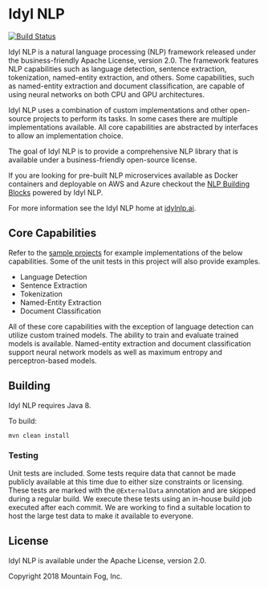 # Idyl NLP

[![Build Status](https://travis-ci.org/idylnlp/idylnlp.svg?branch=master)](https://travis-ci.org/idylnlp/idylnlp)

Idyl NLP is a natural language processing (NLP) framework released under the business-friendly Apache License, version 2.0. The framework features NLP capabilities such as language detection, sentence extraction, tokenization, named-entity extraction, and others. Some capabilities, such as named-entity extraction and document classification, are capable of using neural networks on both CPU and GPU architectures.

Idyl NLP uses a combination of custom implementations and other open-source projects to perform its tasks. In some cases there are multiple implementations available. All core capabilities are abstracted by interfaces to allow an implementation choice.

The goal of Idyl NLP is to provide a comprehensive NLP library that is available under a business-friendly open-source license.

If you are looking for pre-built NLP microservices available as Docker containers and deployable on AWS and Azure checkout the [NLP Building Blocks](http://www.mtnfog.com/nlp-building-blocks/) powered by Idyl NLP.

For more information see the Idyl NLP home at [idylnlp.ai](http://www.idylnlp.ai).

## Core Capabilities

Refer to the [sample projects](https://github.com/idylnlp/idylnlp-samples) for example implementations of the below capabilities. Some of the unit tests in this project will also provide examples.

* Language Detection
* Sentence Extraction
* Tokenization
* Named-Entity Extraction
* Document Classification

All of these core capabilities with the exception of language detection can utilize custom trained models. The ability to train and evaluate trained models is available. Named-entity extraction and document classification support neural network models as well as maximum entropy and perceptron-based models.

## Building

Idyl NLP requires Java 8.

To build:

```
mvn clean install
```

### Testing

Unit tests are included. Some tests require data that cannot be made publicly available at this time due to either size constraints or licensing. These tests are marked with the `@ExternalData` annotation and are skipped during a regular build. We execute these tests using an in-house build job executed after each commit. We are working to find a suitable location to host the large test data to make it available to everyone.

## License

Idyl NLP is available under the Apache License, version 2.0.

Copyright 2018 Mountain Fog, Inc.
